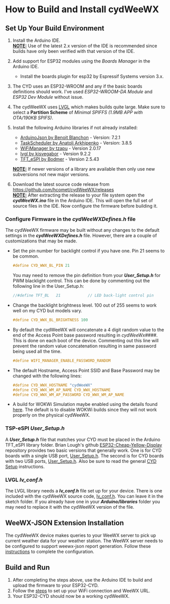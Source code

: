 # How to Build and Install cydWeeWX

## Set Up Your Build Environment

1. Install the Arduino IDE.  
  <u>**NOTE:**</u>  Use of the latest 2.x version of the IDE is recommended since builds have only been verified with that version of the IDE.
2. Add support for ESP32 modules using the _Boards Manager_ in the Arduino IDE.  
    * Install the boards plugin for esp32 by Espressif Systems version 3.x.
3. The CYD uses an ESP32-WROOM and any if the basic boards definitions should work. I've used _ESP32-WROOM-DA Module_ and _ESP32 Dev Module_ without issue.
4. The cydWeeWX uses [LVGL](https://lvgl.io/) which makes builds quite large. Make sure to select a **Partition Scheme** of _Minimal SPIFFS (1.9MB APP with OTA/190KB SPIFS)_.
5. Install the following Arduino libraries if not already installed:
   * [ArduinoJson by Benoit Blanchon](https://arduinojson.org/) - Version: 7.2.1
   * [TaskScheduler by Anatoli Arkhipenko](https://github.com/arkhipenko/TaskScheduler) - Version: 3.8.5
   * [WiFiManager by tzapu](https://github.com/tzapu/WiFiManager) - Version 2.0.17
   * [lvgl by kisvegabor](https://github.com/lvgl/lvgl) - Version 9.2.2
   * [TFT_eSPI by Bodmer](https://github.com/Bodmer/TFT_eSPI) - Version 2.5.43

   <u>**NOTE:**</u> If newer versions of a library are available then only use new subversions not new major versions.

6. Download the latest source code release from <https://github.com/hcomet/cydWeeWX/releases>  
  <u>**NOTE:**</u> After extracting the release to your file system open the ***cydWeeWX.ino*** file in the Arduino IDE. This will open the full set of source files in the IDE. Now configure the firmware before building it.
  
### Configure Firmware in the ***cydWeeWXDefines.h*** file

The cydWeeWX firmware may be built without any changes to the default settings in the ***cydWeeWXDefines.h*** file. However, there are a couple of customizations that may be made.

  * Set the pin number for backlight control if you have one. Pin 21 seems to be common.
    ```c
    #define CYD_WWX_BL_PIN 21 
    ``` 
    You may need to remove the pin definition from your ***User_Setup.h*** for PWM blacklight control. This can be done by commenting out the following line in the User_Setup.h:

    ```c
    //#define TFT_BL   21            // LED back-light control pin
    ```

  * Change the backlight brightness level. 100 out of 255 seems to work well on my CYD but models vary.

    ```c
    #define CYD_WWX_BL_BRIGHTNESS 100
    ```  
    
  * By default the cydWeeWX will concatenate a 4 digit random value to the end of the Access Point base password resulting in _cydWeeWx####_. This is done on each boot of the device. Commenting out this line will prevent the random value concatenation resulting in same password being used all the time.  
  
    ```c
    #define WIFI_MANAGER_ENABLE_PASSWORD_RANDOM
    ```  
   
  * The default Hostname, Access Point SSID and Base Password may be changed with the following lines:  

    ```c
    #define CYD_WWX_HOSTNAME "cydWeeWX" 
    #define CYD_WWX_WM_AP_NAME CYD_WWX_HOSTNAME
    #define CYD_WWX_WM_AP_PASSWORD CYD_WWX_WM_AP_NAME
    ```

  * A build for WOKWi Simulation maybe enabled using the details found [here](../WOKWi/README.md). The default is to disable WOKWi builds since they will not work properly on the physical cydWeeWX.
  
### TSP-eSPI ***User_Setup.h***

A ***User_Setup.h*** file that matches your CYD must be placed in the Arduino TFT_eSPI library folder. Brian Lough's github [ESP32-Cheap-Yellow-Display](https://github.com/witnessmenow/ESP32-Cheap-Yellow-Display) repository provides two basic versions that generally work. One is for CYD boards with a single USB port, [User_Setup.h](https://github.com/witnessmenow/ESP32-Cheap-Yellow-Display/blob/main/DisplayConfig/User_Setup.h). The second is for CYD boards with two USB ports, [User_Setup.h](https://github.com/witnessmenow/ESP32-Cheap-Yellow-Display/blob/main/DisplayConfig/CYD2USB/User_Setup.h). Also be sure to read the general [CYD Setup](https://github.com/witnessmenow/ESP32-Cheap-Yellow-Display/blob/main/SETUP.md) instructions. 

### LVGL ***lv_conf.h***

The LVGL library needs a ***lv_conf.h*** file set up for your device. There is one included with the cydWeeWX source code, [lv_conf.h](./lv_conf.h). You can leave it in the sketch folder. If you already have one in your ***Arduino/libraries*** folder you may need to replace it with the cydWeeWX version of the file.

## WeeWX-JSON Extension Installation

The cydWeeWX device makes queries to your WeeWX server to pick up current weather data for your weather station. The WeeWX server needs to be configured to support weewx-json report generation. Follow these [instructions](../WeeWX/README.md) to complete the configuration.

## Build and Run

1. After completing the steps above, use the Arduino IDE to build and upload the firmware to your ESP32-CYD.
2. Follow the [steps](../README.md/#configuration-portal-steps) to set up your WiFi connection and WeeWX URL.
3. Your ESP32-CYD should now be a working cydWeeWX.